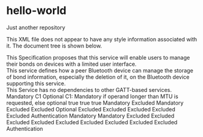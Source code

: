 # hello-world
Just another repository

This XML file does not appear to have any style information associated with it. The document tree is shown below.
<!-- Copyright 2014 Bluetooth SIG, Inc. All rights reserved. -->
<Service xmlns:xsi="http://www.w3.org/2001/XMLSchema-instance" xsi:noNamespaceSchemaLocation="http://schemas.bluetooth.org/Documents/service.xsd" type="org.bluetooth.service.bond_management" uuid="181E" name="Bond Management Service" last-modified="10-17-2014" approved="Yes">
<InformativeText>
<Abstract> This Specification proposes that this service will enable users to manage their bonds on devices with a limited user interface. </Abstract>
<Summary> This service defines how a peer Bluetooth device can manage the storage of bond information, especially the deletion of it, on the Bluetooth device supporting this service. </Summary>
</InformativeText>
<Dependencies>
<Dependency> This Service has no dependencies to other GATT-based services. </Dependency>
</Dependencies>
<GATTRequirements>
<Requirement subProcedure="Write Characteristic Values">Mandatory</Requirement>
<Requirement subProcedure="Write Long Characteristic Values">C1</Requirement>
<Requirement subProcedure="Reliable Writes">Optional</Requirement>
</GATTRequirements>
<Note> C1: Mandatory if operand longer than MTU is requested, else optional </Note>
<Transports>
<Classic>true</Classic>
<LowEnergy>true</LowEnergy>
<HighSpeed>true</HighSpeed>
</Transports>
<ErrorCodes>
<ErrorCode name="Op Code not supported" code="0x80" Description="Response if unsupported Op Code is received"/>
<ErrorCode name="Operation failed" code="0x81" Description="Response if unable to complete a procedure for any reason"/>
</ErrorCodes>
<Characteristics>
<Characteristic type="org.bluetooth.characteristic.bond_management_control_point" name="Bond Management Control Point">
<Requirement>Mandatory</Requirement>
<Properties>
<Read>Excluded</Read>
<Write>Mandatory</Write>
<WriteWithoutResponse>Excluded</WriteWithoutResponse>
<SignedWrite>Excluded</SignedWrite>
<ReliableWrite>Optional</ReliableWrite>
<Notify>Excluded</Notify>
<Indicate>Excluded</Indicate>
<WritableAuxiliaries>Excluded</WritableAuxiliaries>
<Broadcast>Excluded</Broadcast>
<ExtendedProperties>Excluded</ExtendedProperties>
</Properties>
<SecuritySettings>
<Security>Authentication</Security>
</SecuritySettings>
</Characteristic>
<Characteristic type="org.bluetooth.characteristic.bond_management_feature" name="Bond Management Feature">
<Requirement>Mandatory</Requirement>
<Properties>
<Read>Mandatory</Read>
<Write>Excluded</Write>
<WriteWithoutResponse>Excluded</WriteWithoutResponse>
<SignedWrite>Excluded</SignedWrite>
<ReliableWrite>Excluded</ReliableWrite>
<Notify>Excluded</Notify>
<Indicate>Excluded</Indicate>
<WritableAuxiliaries>Excluded</WritableAuxiliaries>
<Broadcast>Excluded</Broadcast>
<ExtendedProperties>Excluded</ExtendedProperties>
</Properties>
<SecuritySettings>
<Security>Authentication</Security>
</SecuritySettings>
</Characteristic>
</Characteristics>
</Service>

